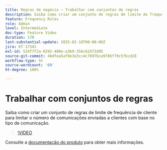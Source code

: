 ```yaml
---
title: Regras de negócio — Trabalhar com conjuntos de regras
description: Saiba como criar um conjunto de regras de limite de frequência do cliente para limitar o número de comunicações enviadas a clientes com base no tipo de comunicação do Adobe Journey Optimizer (AJO).
feature: Frequency Rules
role: Admin
level: Intermediate
doc-type: Feature Video
duration: 170
last-substantial-update: 2025-02-18T00:00:00Z
jira: KT-17341
exl-id: 524f7f2a-8292-408e-a3b9-356c62473d95
source-git-commit: 46dfea5af0e3e3cc4c7697bca9786f79c5fbcd28
workflow-type: ht
source-wordcount: '69'
ht-degree: 100%

---
```


# Trabalhar com conjuntos de regras

Saiba como criar um conjunto de regras de limite de frequência de cliente para limitar o número de comunicações enviadas a clientes com base no tipo de comunicação.

>[!VIDEO](https://video.tv.adobe.com/v/3444731/?learn=on&enablevpops&captions=por_br)

Consulte a [documentação do produto](https://experienceleague.adobe.com/pt-br/docs/journey-optimizer/using/configuration/rule-sets) para obter mais informações.
